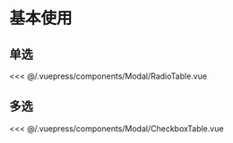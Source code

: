 # 基本使用

## 单选

<demo-block>
<Modal-RadioTable slot="source"/>
<<< @/.vuepress/components/Modal/RadioTable.vue
</demo-block>

## 多选

<demo-block>
<Modal-CheckboxTable slot="source"/>
<<< @/.vuepress/components/Modal/CheckboxTable.vue
</demo-block>
